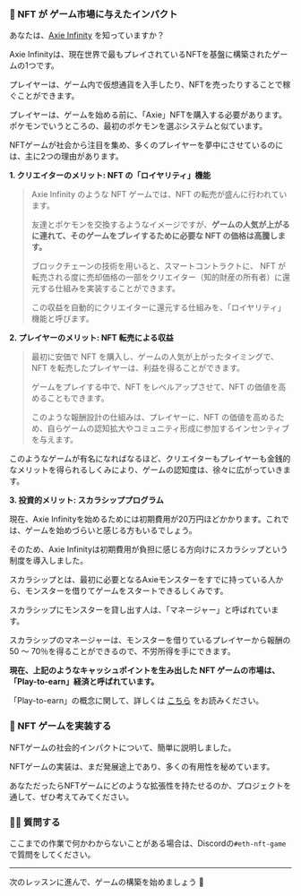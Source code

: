 ### 👾 NFT が ゲーム市場に与えたインパクト

あなたは、[Axie Infinity](https://axieinfinity.com/) を知っていますか？

Axie Infinityは、現在世界で最もプレイされているNFTを基盤に構築されたゲームの1つです。

プレイヤーは、ゲーム内で仮想通貨を入手したり、NFTを売ったりすることで稼ぐことができます。

プレイヤーは、ゲームを始める前に、「Axie」NFTを購入する必要があります。ポケモンでいうところの、最初のポケモンを選ぶシステムと似ています。

NFTゲームが社会から注目を集め、多くのプレイヤーを夢中にさせているのには、主に2つの理由があります。

**1\. クリエイターのメリット: NFT の「ロイヤリティ」機能**

> Axie Infinity のような NFT ゲームでは、NFT の転売が盛んに行われています。
>
> 友達とポケモンを交換するようなイメージですが、**ゲームの人気が上がるに連れて、そのゲームをプレイするために必要な NFT の価格は高騰します。**
>
> ブロックチェーンの技術を用いると、スマートコントラクトに、 NFT が転売される度に売却価格の一部をクリエイター（知的財産の所有者）に還元する仕組みを実装することができます。
>
> この収益を自動的にクリエイターに還元する仕組みを、「ロイヤリティ」機能と呼びます。

**2\. プレイヤーのメリット: NFT 転売による収益**

> 最初に安価で NFT を購入し、ゲームの人気が上がったタイミングで、NFT を転売したプレイヤーは、利益を得ることができます。
>
> ゲームをプレイする中で、NFT をレベルアップさせて、NFT の価値を高めることもできます。
>
> このような報酬設計の仕組みは、プレイヤーに、NFT の価値を高めるため、自らゲームの認知拡大やコミュニティ形成に参加するインセンティブを与えます。

このようなゲームが有名になればなるほど、クリエイターもプレイヤーも金銭的なメリットを得られるしくみにより、ゲームの認知度は、徐々に広がっていきます。

**3\. 投資的メリット: スカラシッププログラム**

現在、Axie Infinityを始めるためには初期費用が20万円ほどかかります。これでは、ゲームを始めづらいと感じる方もいるでしょう。

そのため、Axie Infinityは初期費用が負担に感じる方向けにスカラシップという制度を導入しました。

スカラシップとは、最初に必要となるAxieモンスターをすでに持っている人から、モンスターを借りてゲームをスタートできるしくみです。

スカラシップにモンスターを貸し出す人は、「マネージャー」と呼ばれています。

スカラシップのマネージャーは、モンスターを借りているプレイヤーから報酬の50 ～ 70％を得ることができるので、不労所得を手にできます。

**現在、上記のようなキャッシュポイントを生み出した NFT ゲームの市場は、「Play-to-earn」経済と呼ばれています。**

「Play-to-earn」の概念に関して、詳しくは [こちら](https://hedge.guide/feature/what-is-play-to-earn-bc202109.html#02) をお読みください。

### 💪 NFT ゲームを実装する

NFTゲームの社会的インパクトについて、簡単に説明しました。

NFTゲームの実装は、まだ発展途上であり、多くの有用性を秘めています。

あなただったらNFTゲームにどのような拡張性を持たせるのか、プロジェクトを通して、ぜひ考えてみてください。

### 🙋‍♂️ 質問する

ここまでの作業で何かわからないことがある場合は、Discordの`#eth-nft-game`で質問をしてください。

---

次のレッスンに進んで、ゲームの構築を始めましょう 🎉
